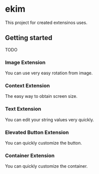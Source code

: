 # ekim

This project for created extensinos uses.


## Getting started

TODO

### Image Extension

You can use very easy rotation from image.

### Context Extension

The easy way to obtain screen size.

### Text Extension

You can edit your string values very quickly.

### Elevated Button Extension

You can quickly customize the button.

### Container Extension

You can quickly customize the container.